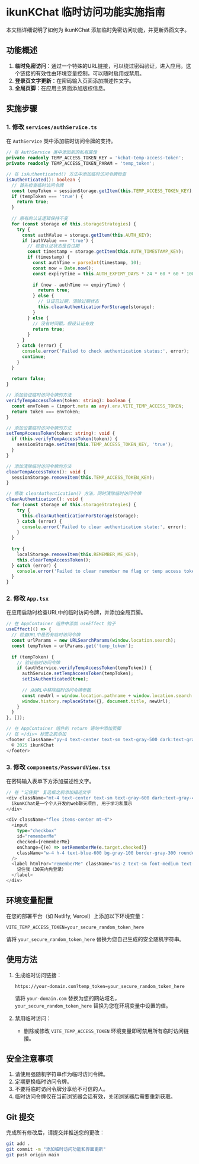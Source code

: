 # ikunKChat 临时访问功能实施指南

本文档详细说明了如何为 ikunKChat 添加临时免密访问功能，并更新界面文字。

## 功能概述

1. **临时免密访问**：通过一个特殊的URL链接，可以绕过密码验证，进入应用。这个链接的有效性由环境变量控制，可以随时启用或禁用。
2. **登录页文字更新**：在密码输入页面添加描述性文字。
3. **全局页脚**：在应用主界面添加版权信息。

## 实施步骤

### 1. 修改 `services/authService.ts`

在 `AuthService` 类中添加临时访问令牌的支持。

```typescript
// 在 AuthService 类中添加新的私有属性
private readonly TEMP_ACCESS_TOKEN_KEY = 'kchat-temp-access-token';
private readonly TEMP_ACCESS_TOKEN_PARAM = 'temp_token';

// 在 isAuthenticated() 方法中添加临时访问令牌检查
isAuthenticated(): boolean {
  // 首先检查临时访问令牌
  const tempToken = sessionStorage.getItem(this.TEMP_ACCESS_TOKEN_KEY);
  if (tempToken === 'true') {
    return true;
  }
  
  // 原有的认证逻辑保持不变
  for (const storage of this.storageStrategies) {
    try {
      const authValue = storage.getItem(this.AUTH_KEY);
      if (authValue === 'true') {
        // 检查认证状态是否过期
        const timestamp = storage.getItem(this.AUTH_TIMESTAMP_KEY);
        if (timestamp) {
          const authTime = parseInt(timestamp, 10);
          const now = Date.now();
          const expiryTime = this.AUTH_EXPIRY_DAYS * 24 * 60 * 60 * 1000;
          
          if (now - authTime <= expiryTime) {
            return true;
          } else {
            // 认证已过期，清除过期状态
            this.clearAuthenticationForStorage(storage);
          }
        } else {
          // 没有时间戳，假设认证有效
          return true;
        }
      }
    } catch (error) {
      console.error('Failed to check authentication status:', error);
      continue;
    }
  }
  
  return false;
}

// 添加验证临时访问令牌的方法
verifyTempAccessToken(token: string): boolean {
  const envToken = (import.meta as any).env.VITE_TEMP_ACCESS_TOKEN;
  return token === envToken;
}

// 添加设置临时访问令牌的方法
setTempAccessToken(token: string): void {
  if (this.verifyTempAccessToken(token)) {
    sessionStorage.setItem(this.TEMP_ACCESS_TOKEN_KEY, 'true');
  }
}

// 添加清除临时访问令牌的方法
clearTempAccessToken(): void {
  sessionStorage.removeItem(this.TEMP_ACCESS_TOKEN_KEY);
}

// 修改 clearAuthentication() 方法，同时清除临时访问令牌
clearAuthentication(): void {
  for (const storage of this.storageStrategies) {
    try {
      this.clearAuthenticationForStorage(storage);
    } catch (error) {
      console.error('Failed to clear authentication state:', error);
    }
  }
  
  try {
    localStorage.removeItem(this.REMEMBER_ME_KEY);
    this.clearTempAccessToken();
  } catch (error) {
    console.error('Failed to clear remember me flag or temp access token:', error);
  }
}
```

### 2. 修改 `App.tsx`

在应用启动时检查URL中的临时访问令牌，并添加全局页脚。

```typescript
// 在 AppContainer 组件中添加 useEffect 钩子
useEffect(() => {
  // 检查URL中是否有临时访问令牌
  const urlParams = new URLSearchParams(window.location.search);
  const tempToken = urlParams.get('temp_token');
  
  if (tempToken) {
    // 验证临时访问令牌
    if (authService.verifyTempAccessToken(tempToken)) {
      authService.setTempAccessToken(tempToken);
      setIsAuthenticated(true);
      
      // 从URL中移除临时访问令牌参数
      const newUrl = window.location.pathname + window.location.search.replace(/[?&]temp_token=[^&]*/, '');
      window.history.replaceState({}, document.title, newUrl);
    }
  }
}, []);

// 在 AppContainer 组件的 return 语句中添加页脚
// 在 </div> 标签之前添加
<footer className="py-4 text-center text-sm text-gray-500 dark:text-gray-400">
  © 2025 ikunKChat
</footer>
```

### 3. 修改 `components/PasswordView.tsx`

在密码输入表单下方添加描述性文字。

```typescript
// 在 "记住我" 复选框之前添加描述文字
<div className="mt-4 text-center text-sm text-gray-600 dark:text-gray-400">
  ikunKChat是一个个人开发的web聊天项目, 用于学习和展示
</div>

<div className="flex items-center mt-4">
  <input
    type="checkbox"
    id="rememberMe"
    checked={rememberMe}
    onChange={(e) => setRememberMe(e.target.checked)}
    className="w-4 h-4 text-blue-600 bg-gray-100 border-gray-300 rounded focus:ring-blue-500 dark:focus:ring-blue-600 dark:ring-offset-gray-800 focus:ring-2 dark:bg-gray-700 dark:border-gray-600"
  />
  <label htmlFor="rememberMe" className="ms-2 text-sm font-medium text-gray-900 dark:text-gray-300">
    记住我（30天内免登录）
  </label>
</div>
```

## 环境变量配置

在您的部署平台（如 Netlify, Vercel）上添加以下环境变量：

```
VITE_TEMP_ACCESS_TOKEN=your_secure_random_token_here
```

请将 `your_secure_random_token_here` 替换为您自己生成的安全随机字符串。

## 使用方法

1. 生成临时访问链接：
   ```
   https://your-domain.com?temp_token=your_secure_random_token_here
   ```
   请将 `your-domain.com` 替换为您的网站域名，`your_secure_random_token_here` 替换为您在环境变量中设置的值。

2. 禁用临时访问：
   - 删除或修改 `VITE_TEMP_ACCESS_TOKEN` 环境变量即可禁用所有临时访问链接。

## 安全注意事项

1. 请使用强随机字符串作为临时访问令牌。
2. 定期更换临时访问令牌。
3. 不要将临时访问令牌分享给不可信的人。
4. 临时访问令牌仅在当前浏览器会话有效，关闭浏览器后需要重新获取。

## Git 提交

完成所有修改后，请提交并推送您的更改：

```bash
git add .
git commit -m "添加临时访问功能和界面更新"
git push origin main